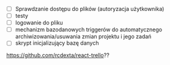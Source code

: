 - [ ] Sprawdzanie dostępu do plików (autoryzacja użytkownika)
- [ ] testy
- [ ] logowanie do pliku
- [ ] mechanizm bazodanowych triggerów do automatycznego archiwizowania/usuwania zmian projektu i jego zadań
- [ ] skrypt inicjalizujący bazę danych

https://github.com/rcdexta/react-trello??